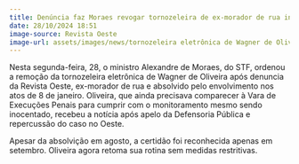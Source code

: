 ```yaml
---
title: Denúncia faz Moraes revogar tornozeleira de ex-morador de rua inocentado
date: 28/10/2024 18:51
image-source: Revista Oeste
image-url: assets/images/news/tornozeleira eletrônica de Wagner de Oliveira.jpeg
---
```


Nesta segunda-feira, 28, o ministro Alexandre de Moraes, do STF, ordenou a remoção da tornozeleira eletrônica de Wagner de Oliveira após denuncia da Revista Oeste, ex-morador de rua e absolvido pelo envolvimento nos atos de 8 de janeiro. Oliveira, que ainda precisava comparecer à Vara de Execuções Penais para cumprir com o monitoramento mesmo sendo inocentado, recebeu a notícia após apelo da Defensoria Pública e repercussão do caso no Oeste.

Apesar da absolvição em agosto, a certidão foi reconhecida apenas em setembro. Oliveira agora retoma sua rotina sem medidas restritivas. 